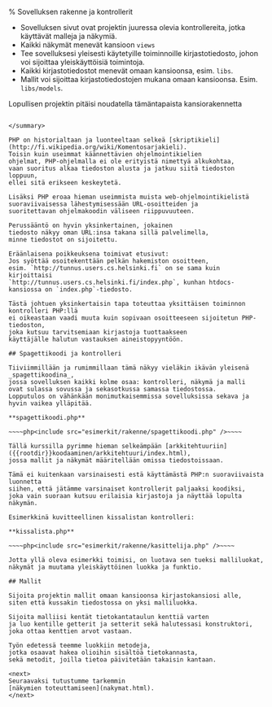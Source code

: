% Sovelluksen rakenne ja kontrollerit
<!-- order: 3 -->
<!-- addHeaderNavigation -->
<!-- tags: viikko3-php -->

<summary>

* Sovelluksen sivut ovat projektin juuressa olevia kontrollereita, jotka käyttävät malleja ja näkymiä.
* Kaikki näkymät menevät kansioon `views`
* Tee sovelluksesi yleisesti käytetyille toiminnoille kirjastotiedosto, johon voi sijoittaa yleiskäyttöisiä toimintoja.
* Kaikki kirjastotiedostot menevät omaan kansioonsa, esim. `libs`.
* Mallit voi sijoittaa kirjastotiedostojen mukana omaan kansioonsa. Esim. `libs/models`.

Lopullisen projektin pitäisi noudatella tämäntapaista kansiorakennetta

~~~~<include src="esimerkit/rakenne/kansiorakenne.txt" />~~~~

</summary>

PHP on historialtaan ja luonteeltaan selkeä [skriptikieli](http://fi.wikipedia.org/wiki/Komentosarjakieli). 
Toisin kuin useimmat käännettävien ohjelmointikielien
ohjelmat, PHP-ohjelmalla ei ole erityistä nimettyä alkukohtaa,
vaan suoritus alkaa tiedoston alusta ja jatkuu siitä tiedoston loppuun,
ellei sitä erikseen keskeytetä.

Lisäksi PHP eroaa hieman useimmista muista web-ohjelmointikielistä
suoraviivaisessa lähestymisessään URL-osoitteiden ja 
suoritettavan ohjelmakoodin väliseen riippuvuuteen.

Perussääntö on hyvin yksinkertainen, jokainen 
tiedosto näkyy oman URL:insa takana sillä palvelimella,
minne tiedostot on sijoitettu. 

Eräänlaisena poikkeuksena toimivat etusivut:
Jos syöttää osoitekenttään pelkän hakemiston osoitteen,
esim. `http://tunnus.users.cs.helsinki.fi` on se sama kuin kirjoittaisi
`http://tunnus.users.cs.helsinki.fi/index.php`, kunhan htdocs-kansiossa on `index.php`-tiedosto.

Tästä johtuen yksinkertaisin tapa toteuttaa yksittäisen toiminnon kontrolleri PHP:llä
ei oikeastaan vaadi muuta kuin sopivaan osoitteeseen sijoitetun PHP-tiedoston,
joka kutsuu tarvitsemiaan kirjastoja tuottaakseen 
käyttäjälle halutun vastauksen aineistopyyntöön.

## Spagettikoodi ja kontrolleri

Tiiviimmillään ja rumimmillaan tämä näkyy vieläkin ikävän yleisenä _spagettikoodina_,
jossa sovelluksen kaikki kolme osaa: kontrolleri, näkymä ja malli
ovat sulassa sovussa ja sekasotkussa samassa tiedostossa. 
Lopputulos on vähänkään monimutkaisemmissa sovelluksissa sekava ja hyvin vaikea ylläpitää.

**spagettikoodi.php**

~~~~php<include src="esimerkit/rakenne/spagettikoodi.php" />~~~~

Tällä kurssilla pyrimme hieman selkeämpään [arkkitehtuuriin]({{rootdir}}koodaaminen/arkkitehtuuri/index.html),
jossa mallit ja näkymät määritellään omissa tiedostoissaan.

Tämä ei kuitenkaan varsinaisesti estä käyttämästä PHP:n suoraviivaista luonnetta
siihen, että jätämme varsinaiset kontrollerit paljaaksi koodiksi,
joka vain suoraan kutsuu erilaisia kirjastoja ja näyttää lopulta näkymän.

Esimerkkinä kuvitteellinen kissalistan kontrolleri:

**kissalista.php**

~~~~php<include src="esimerkit/rakenne/kasittelija.php" />~~~~

Jotta yllä oleva esimerkki toimisi, on luotava sen tueksi malliluokat,
näkymät ja muutama yleiskäyttöinen luokka ja funktio. 

## Mallit

Sijoita projektin mallit omaan kansioonsa kirjastokansiosi alle,
siten että kussakin tiedostossa on yksi malliluokka.

Sijoita malliisi kentät tietokantataulun kenttiä varten
ja luo kentille getterit ja setterit sekä halutessasi konstruktori, joka ottaa kenttien arvot vastaan.

Työn edetessä teemme luokkiin metodeja, 
jotka osaavat hakea olioihin sisältöä tietokannasta,
sekä metodit, joilla tietoa päivitetään takaisin kantaan.

<next>
Seuraavaksi tutustumme tarkemmin 
[näkymien toteuttamiseen](nakymat.html).
</next>
